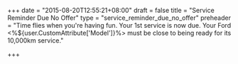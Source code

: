 +++
date = "2015-08-20T12:55:21+08:00"
draft = false
title = "Service Reminder Due No Offer"
type = "service_reminder_due_no_offer"
preheader = "Time flies when you're having fun. Your 1st service is now due. Your Ford <%${user.CustomAttribute['Model']}%> must be close to being ready for its 10,000km service."

+++

